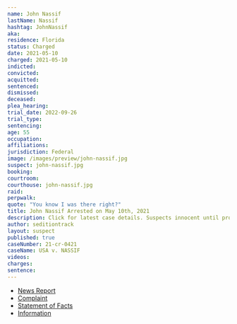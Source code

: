 ```yaml
---
name: John Nassif
lastName: Nassif
hashtag: JohnNassif
aka:
residence: Florida
status: Charged
date: 2021-05-10
charged: 2021-05-10
indicted:
convicted:
acquitted:
sentenced:
dismissed:
deceased:
plea_hearing:
trial_date: 2022-09-26
trial_type:
sentencing:
age: 55
occupation:
affiliations:
jurisdiction: Federal
image: /images/preview/john-nassif.jpg
suspect: john-nassif.jpg
booking:
courtroom:
courthouse: john-nassif.jpg
raid:
perpwalk:
quote: "You know I was there right?"
title: John Nassif Arrested on May 10th, 2021
description: Click for latest case details. Suspects innocent until proven guilty.
author: seditiontrack
layout: suspect
published: true
caseNumber: 21-cr-0421
caseName: USA v. NASSIF
videos:
charges:
sentence:
---
```

- [News Report](https://www.clickorlando.com/news/local/2021/05/10/winter-springs-man-charged-in-capitol-riot-after-tipsters-alerted-fbi-to-his-facebook-posts/)
- [Complaint](https://www.justice.gov/opa/case-multi-defendant/file/1392876/download)
- [Statement of Facts](https://www.justice.gov/opa/case-multi-defendant/file/1392881/download)
- [Information](https://www.justice.gov/usao-dc/case-multi-defendant/file/1461491/download)
